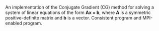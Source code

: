 An implementation of the Conjugate Gradient (CG) method for solving a system of linear equations of the form **Ax = b**, where **A**  is a symmetric positive-definite matrix 
and **b** is a vector. Consistent program and MPI-enabled program.
